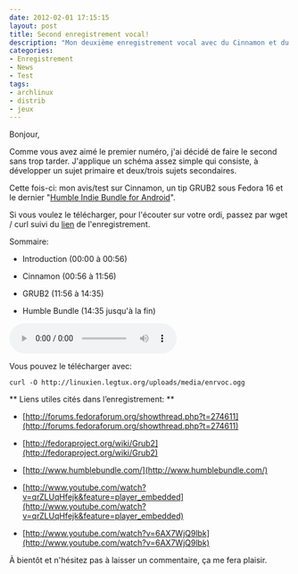```yaml
---
date: 2012-02-01 17:15:15
layout: post
title: Second enregistrement vocal!
description: "Mon deuxième enregistrement vocal avec du Cinnamon et du GRUB2."
categories:
- Enregistrement
- News
- Test
tags:
- archlinux
- distrib
- jeux
---
```


Bonjour,

Comme vous avez aimé le premier numéro, j'ai décidé de faire le second sans trop tarder. J'applique un schéma assez simple qui consiste, à développer un sujet primaire et deux/trois sujets secondaires.

Cette fois-ci: mon avis/test sur Cinnamon, un tip GRUB2 sous Fedora 16 et le dernier "[Humble Indie Bundle for Android](http://www.humblebundle.com/)".

<!-- more -->

Si vous voulez le télécharger, pour l'écouter sur votre ordi, passez par wget / curl suivi du [lien](http://linuxien.legtux.org/uploads/media/enrvoc.ogg) de l'enregistrement.

Sommaire:

  * Introduction (00:00 à 00:56)

  * Cinnamon (00:56 à 11:56)

  * GRUB2 (11:56 à 14:35)

  * Humble Bundle (14:35 jusqu'à la fin)


<audio class="centaudio" controls><source src="http://linuxien.legtux.org/uploads/media/enrvoc.ogg" /></audio>


Vous pouvez le télécharger avec:

	curl -O http://linuxien.legtux.org/uploads/media/enrvoc.ogg

** Liens utiles cités dans l’enregistrement: **

  * [http://forums.fedoraforum.org/showthread.php?t=274611](http://forums.fedoraforum.org/showthread.php?t=274611)

  * [http://fedoraproject.org/wiki/Grub2](http://fedoraproject.org/wiki/Grub2)

  * [http://www.humblebundle.com/](http://www.humblebundle.com/)

  * [http://www.youtube.com/watch?v=qrZLUqHfejk&feature=player_embedded](http://www.youtube.com/watch?v=qrZLUqHfejk&feature=player_embedded)

  * [http://www.youtube.com/watch?v=6AX7WjQ9lbk](http://www.youtube.com/watch?v=6AX7WjQ9lbk)

À bientôt et n'hésitez pas à laisser un commentaire, ça me fera plaisir.
